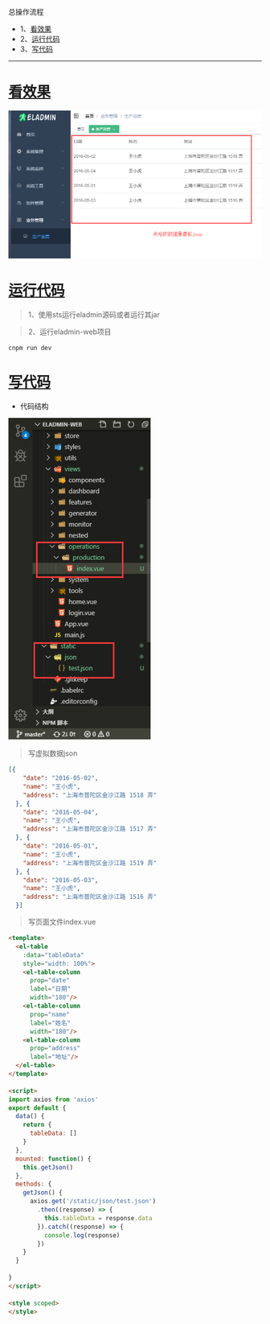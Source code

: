 总操作流程
- 1、[看效果](#eladmin-01)
- 2、[运行代码](#eladmin-02)
- 3、[写代码](#eladmin-03)

***

# <a name="eladmin-01" href="#" >看效果</a>

![](image/8-1.png)

# <a name="eladmin-02" href="#" >运行代码</a>

> 1、使用sts运行eladmin源码或者运行其jar

> 2、运行eladmin-web项目

```
cnpm run dev
```

# <a name="eladmin-03" href="#" >写代码</a>

- 代码结构

![](image/8-2.png)

> 写虚拟数据json

```json
[{
    "date": "2016-05-02",
    "name": "王小虎",
    "address": "上海市普陀区金沙江路 1518 弄"
  }, {
    "date": "2016-05-04",
    "name": "王小虎",
    "address": "上海市普陀区金沙江路 1517 弄"
  }, {
    "date": "2016-05-01",
    "name": "王小虎",
    "address": "上海市普陀区金沙江路 1519 弄"
  }, {
    "date": "2016-05-03",
    "name": "王小虎",
    "address": "上海市普陀区金沙江路 1516 弄"
  }]
```

> 写页面文件index.vue

```html
<template>
  <el-table
    :data="tableData"
    style="width: 100%">
    <el-table-column
      prop="date"
      label="日期"
      width="180"/>
    <el-table-column
      prop="name"
      label="姓名"
      width="180"/>
    <el-table-column
      prop="address"
      label="地址"/>
  </el-table>
</template>

<script>
import axios from 'axios'
export default {
  data() {
    return {
      tableData: []
    }
  },
  mounted: function() {
    this.getJson()
  },
  methods: {
    getJson() {
      axios.get('/static/json/test.json')
        .then((response) => {
          this.tableData = response.data
        }).catch((response) => {
          console.log(response)
        })
    }
  }

}
</script>

<style scoped>
</style>

```